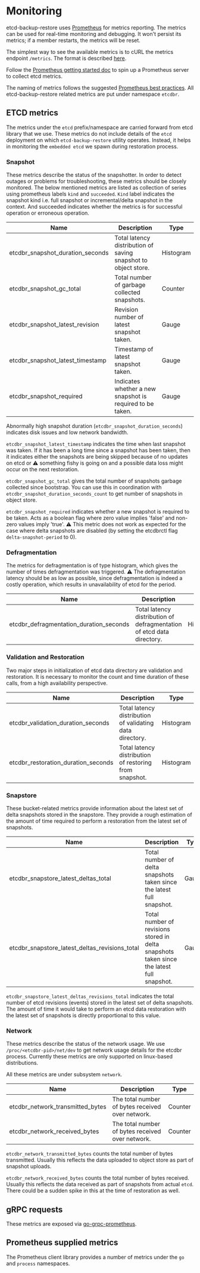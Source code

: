 # Monitoring

etcd-backup-restore uses [Prometheus][prometheus] for metrics reporting. The metrics can be used for real-time monitoring and debugging. It won't persist its metrics; if a member restarts, the metrics will be reset.

The simplest way to see the available metrics is to cURL the metrics endpoint `/metrics`. The format is described [here](http://prometheus.io/docs/instrumenting/exposition_formats/).

Follow the [Prometheus getting started doc][prometheus-getting-started] to spin up a Prometheus server to collect etcd metrics.

The naming of metrics follows the suggested [Prometheus best practices][prometheus-naming]. All etcd-backup-restore related metrics are put under namespace `etcdbr`.

## ETCD metrics

The metrics under the `etcd` prefix/namespace are carried forward from etcd library that we use. These metrics do not include details of the `etcd` deployment on which `etcd-backup-restore` utility operates. Instead, it helps in monitoring the `embedded etcd` we spawn during restoration process.

### Snapshot

These metrics describe the status of the snapshotter. In order to detect outages or problems for troubleshooting, these metrics should be closely monitored. The below mentioned metrics are listed as collection of series using prometheus labels `kind` and `succeeded`. `Kind` label indicates the snapshot kind i.e. full snapshot or incremental/delta snapshot in the context. And succeeded indicates whether the metrics is for successful operation or erroneous operation.

| Name | Description | Type |
|------|-------------|------|
| etcdbr_snapshot_duration_seconds | Total latency distribution of saving snapshot to object store. | Histogram |
| etcdbr_snapshot_gc_total | Total number of garbage collected snapshots. | Counter |
| etcdbr_snapshot_latest_revision | Revision number of latest snapshot taken. | Gauge |
| etcdbr_snapshot_latest_timestamp | Timestamp of latest snapshot taken. | Gauge |
| etcdbr_snapshot_required | Indicates whether a new snapshot is required to be taken. | Gauge |

Abnormally high snapshot duration (`etcdbr_snapshot_duration_seconds`) indicates disk issues and low network bandwidth.

`etcdbr_snapshot_latest_timestamp` indicates the time when last snapshot was taken. If it has been a long time since a snapshot has been taken, then it indicates either the snapshots are being skipped because of no updates on etcd or :warning: something fishy is going on and a possible data loss might occur on the next restoration.

`etcdbr_snapshot_gc_total` gives the total number of snapshots garbage collected since bootstrap. You can use this in coordination with `etcdbr_snapshot_duration_seconds_count` to get number of snapshots in object store.

`etcdbr_snapshot_required` indicates whether a new snapshot is required to be taken. Acts as a boolean flag where zero value implies 'false' and non-zero values imply 'true'. :warning: This metric does not work as expected for the case where delta snapshots are disabled (by setting the etcdbrctl flag `delta-snapshot-period` to 0).

### Defragmentation

The metrics for defragmentation is of type histogram, which gives the number of times defragmentation was triggered. :warning: The defragmentation latency should be as low as possible, since
defragmentation is indeed a costly operation, which results in unavailability of etcd for the period.

| Name | Description | Type |
|------|-------------|------|
| etcdbr_defragmentation_duration_seconds | Total latency distribution of defragmentation of etcd data directory. | Histogram |

### Validation and Restoration

Two major steps in initialization of etcd data directory are validation and restoration. It is necessary to monitor the count and time duration of these calls, from a high availability perspective.

| Name | Description | Type |
|------|-------------|------|
| etcdbr_validation_duration_seconds | Total latency distribution of validating data directory. | Histogram |
| etcdbr_restoration_duration_seconds | Total latency distribution of restoring from snapshot. | Histogram |

### Snapstore

These bucket-related metrics provide information about the latest set of delta snapshots stored in the snapstore. They provide a rough estimation of the amount of time required to perform a restoration from the latest set of snapshots.

| Name | Description | Type |
|------|-------------|------|
| etcdbr_snapstore_latest_deltas_total | Total number of delta snapshots taken since the latest full snapshot. | Gauge |
| etcdbr_snapstore_latest_deltas_revisions_total | Total number of revisions stored in delta snapshots taken since the latest full snapshot. | Gauge |

`etcdbr_snapstore_latest_deltas_revisions_total` indicates the total number of etcd revisions (events) stored in the latest set of delta snapshots. The amount of time it would take to perform an etcd data restoration with the latest set of snapshots is directly proportional to this value.

### Network

These metrics describe the status of the network usage. We use `/proc/<etcdbr-pid>/net/dev` to get network usage details for the etcdbr process. Currently these metrics are only supported on linux-based distributions.

All these metrics are under subsystem `network`.

| Name | Description | Type |
|------|-------------|------|
| etcdbr_network_transmitted_bytes | The total number of bytes received over network. | Counter |
| etcdbr_network_received_bytes | The total number of bytes received over network. | Counter |

`etcdbr_network_transmitted_bytes` counts the total number of bytes transmitted. Usually this reflects the data uploaded to object store as part of snapshot uploads.

`etcdbr_network_received_bytes` counts the total number of bytes received. Usually this reflects the data received as part of snapshots from actual `etcd`. There could be a sudden spike in this at the time of restoration as well.

## gRPC requests

These metrics are exposed via [go-grpc-prometheus][go-grpc-prometheus].

## Prometheus supplied metrics

The Prometheus client library provides a number of metrics under the `go` and `process` namespaces.

[glossary-proposal]: learning/glossary.md#proposal
[prometheus]: http://prometheus.io/
[prometheus-getting-started]: http://prometheus.io/docs/introduction/getting_started/
[prometheus-naming]: http://prometheus.io/docs/practices/naming/
[v2-http-metrics]: v2/metrics.md#http-requests
[go-grpc-prometheus]: https://github.com/grpc-ecosystem/go-grpc-prometheus
